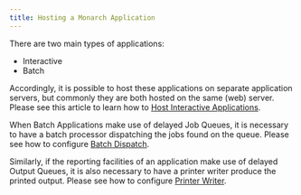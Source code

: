 ```yaml
---
title: Hosting a Monarch Application
---
```



There are two main types of applications:
 - Interactive
 - Batch

Accordingly, it is possible to host these applications on separate application servers, but commonly they are both hosted on the same (web) server.  Please see this article to learn how to [Host Interactive Applications](host-interactive-application.html).

When Batch Applications make use of delayed Job Queues, it is necessary to have a batch processor dispatching the jobs found on the queue.  Please see how to configure [Batch Dispatch](mom/batch-dispatch.html).

Similarly, if the reporting facilities of an application make use of delayed Output Queues, it is also necessary to have a printer writer produce the printed output.  Please see how to configure  [Printer Writer](mom/printer-writer.html).

 